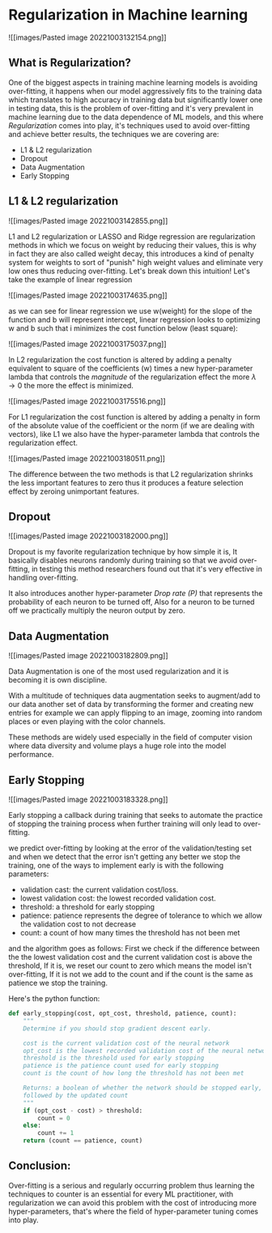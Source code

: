 # Regularization in Machine learning

![[images/Pasted image 20221003132154.png]]

## What is Regularization?
One of the biggest aspects in training machine learning models is avoiding over-fitting,
it happens when our model aggressively fits to the training data which translates to high accuracy in training data but significantly lower one in testing data, this is the problem of over-fitting and it's very prevalent in machine learning due to the data dependence of ML models, and this where *Regularization* comes into play, it's techniques used to avoid over-fitting and achieve better results, the techniques we are covering are:
- L1 & L2 regularization
- Dropout
- Data Augmentation
- Early Stopping

## L1 & L2 regularization
![[images/Pasted image 20221003142855.png]]


L1 and L2 regularization or LASSO and Ridge regression are regularization methods in which we focus on weight by reducing their values, this is why in fact they are also called weight decay, this introduces a kind of penalty system for weights to sort of "punish" high weight values and eliminate very low ones thus reducing over-fitting. Let's break down this intuition!
Let's take the example of linear regression

![[images/Pasted image 20221003174635.png]]


as we can see for linear regression we use w(weight) for the slope of the function and b will represent intercept, linear regression looks to optimizing w and b such that i minimizes the cost function below (least square):

![[images/Pasted image 20221003175037.png]]

In L2 regularization the cost function is altered by adding a penalty equivalent to square of the coefficients (w) times a new hyper-parameter lambda that controls the *magnitude* of the regularization effect the more $\lambda \rightarrow 0$ the more the effect is minimized.

![[images/Pasted image 20221003175516.png]]

For L1 regularization the cost function is altered by adding a penalty in form of the absolute value of the coefficient or the norm (if we are dealing with vectors), like L1 we also have the hyper-parameter lambda that controls the regularization effect.

![[images/Pasted image 20221003180511.png]]

The difference between the two methods is that L2 regularization shrinks the less important features to zero thus it produces a feature selection effect by zeroing unimportant features.

## Dropout

![[images/Pasted image 20221003182000.png]]

Dropout is my favorite regularization technique by how simple it is, It basically disables neurons randomly during training so that we avoid over-fitting, in testing this method researchers found out that it's very effective in handling over-fitting.

It also introduces another hyper-parameter *Drop rate (P)* that represents the probability of each neuron to be turned off, Also for a neuron to be turned off we practically multiply the neuron output by zero.

## Data Augmentation

![[images/Pasted image 20221003182809.png]]

Data Augmentation is one of the most used regularization and it is becoming it is own discipline.

With a multitude of techniques data augmentation seeks to augment/add to our data another set of data by transforming the former and creating new entries for example we can apply flipping to an image, zooming into random places or even playing with the color channels.

These methods are widely used especially in the field of computer vision where data diversity and volume plays a huge role into the model performance.

## Early Stopping

![[images/Pasted image 20221003183328.png]]

Early stopping a callback during training that seeks to automate the practice of stopping the training process when further training will only lead to over-fitting.

we predict over-fitting by looking at the error of the validation/testing set and when we detect that the error isn't getting any better we stop the training, one of the ways to implement early is with the following parameters:
- validation cast: the current validation cost/loss.
- lowest validation cost: the lowest recorded validation cost.
- threshold: a threshold for early stopping
- patience: patience represents the degree of tolerance to which we allow the validation cost to not decrease
- count: a count of how many times the threshold has not been met

and the algorithm goes as follows:
	First we check if the difference between the the lowest validation cost and the current validation cost is above the threshold,
	If it is, we reset our count to zero which means the model isn't over-fitting, If it is not we add to the count and if the count is the same as patience we stop the training.

Here's the python function:
```python
def early_stopping(cost, opt_cost, threshold, patience, count):
    """
    Determine if you should stop gradient descent early.

    cost is the current validation cost of the neural network
    opt_cost is the lowest recorded validation cost of the neural network
    threshold is the threshold used for early stopping
    patience is the patience count used for early stopping
    count is the count of how long the threshold has not been met

    Returns: a boolean of whether the network should be stopped early,
    followed by the updated count
    """
    if (opt_cost - cost) > threshold:
        count = 0
    else:
        count += 1
    return (count == patience, count)
```

## Conclusion:
Over-fitting is a serious and regularly occurring problem thus learning the techniques to counter is an essential for every ML practitioner, with regularization we can avoid this problem with the cost of introducing more hyper-parameters, that's where the field of hyper-parameter tuning comes into play.
